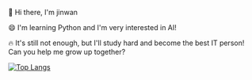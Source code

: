 👋 Hi there, I'm jinwan

😄 I'm learning Python and I'm very interested in AI!

🔥 It's still not enough, but I'll study hard and become the best IT person! Can you help me grow up together?


[![Top Langs](https://github-readme-stats.vercel.app/api/top-langs/?username=P-jinwan&layout=compact)](https://github.com/anuraghazra/github-readme-stats)
